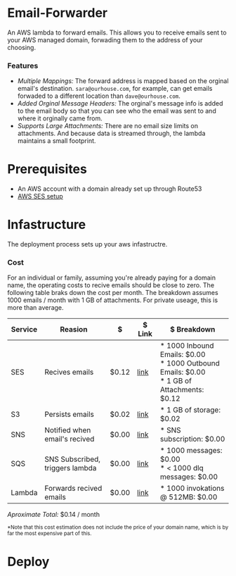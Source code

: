 # Email-Forwarder
An AWS lambda to forward emails. This allows you to receive emails sent to your AWS managed domain, forwading them to the address of your choosing.

### Features
 * *Multiple Mappings:* The forward address is mapped based on the orginal email's destination. `sara@ourhouse.com`, for example, can get emails forwaded to a different location than `dave@ourhouse.com`.
 * *Added Orginal Message Headers:* The orginal's message info is added to the email body so that you can see who the email was sent to and where it orginally came from.
 * *Supports Large Attachments:* There are no email size limits on attachments. And because data is streamed through, the lambda maintains a small footprint.

# Prerequisites
 * An AWS account with a domain already set up through Route53
 * [AWS SES setup](https://docs.aws.amazon.com/ses/latest/dg/setting-up.html)

# Infastructure
The deployment process sets up your aws infastructre.

### Cost
For an individual or family, assuming you're already paying for a domain name, the operating costs to recive emails should be close to zero. The following table braks down the cost per month. The breakdown assumes 1000 emails / month with 1 GB of attachments. For private useage, this is more than average.

| Service | Reasion                         | $     | $ Link                                         | $ Breakdown 
|---------|---------------------------------|-------|------------------------------------------------|----------------
| SES     | Recives emails                  | $0.12 | [link](https://aws.amazon.com/ses/pricing/)    | * 1000 Inbound Emails: $0.00<br /> * 1000 Outbound Emails: $0.00<br /> * 1 GB of Attachments: $0.12
| S3      | Persists emails                 | $0.02 | [link](https://aws.amazon.com/s3/pricing/)     | * 1 GB of storage: $0.02 
| SNS     | Notified when email's recived   | $0.00 | [link](https://aws.amazon.com/sns/pricing/)    | * SNS subscription: $0.00
| SQS     | SNS Subscribed, triggers lambda | $0.00 | [link](https://aws.amazon.com/sqs/pricing/)    | * 1000 messages: $0.00<br /> * < 1000 dlq messages: $0.00
| Lambda  | Forwards recived emails         | $0.00 | [link](https://aws.amazon.com/lambda/pricing/) | * 1000 invokations @ 512MB: $0.00

*Aproximate Total:* $0.14 / month

<sub>*Note that this cost estimation does not include the price of your domain name, which is by far the most expensive part of this.</sub>

# Deploy
